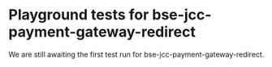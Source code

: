 # Playground tests for bse-jcc-payment-gateway-redirect
We are still awaiting the first test run for bse-jcc-payment-gateway-redirect.
